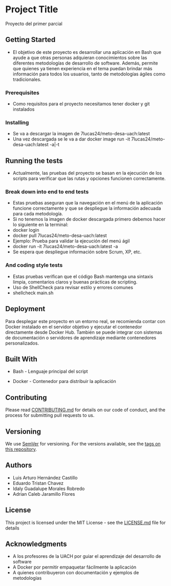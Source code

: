 # Project Title
Proyecto del primer parcial

## Getting Started

* El objetivo de este proyecto es desarrollar una aplicación en Bash que ayude a que otras personas adquieran conocimientos sobre las diferentes metodologías de desarrollo de software. Además, permite que quienes ya tienen experiencia en el tema puedan brindar más información para todos los usuarios, tanto de metodologías ágiles como tradicionales.

### Prerequisites

* Como requisitos para el proyecto necesitamos tener docker y git instalados

### Installing

* Se va a descargar la imagen de 7lucas24/meto-desa-uach:latest
* Una vez descargada se le va a dar docker image run -it  7lucas24/meto-desa-uach:latest -a|-t 


## Running the tests

* Actualmente, las pruebas del proyecto se basan en la ejecución de los scripts para verificar que las rutas y opciones funcionen correctamente.

### Break down into end to end tests

* Estas pruebas aseguran que la navegación en el menú de la aplicación funcione correctamente y que se despliegue la información adecuada para cada metodología.
* Si no tenemos la imagen de docker descargada primero debemos hacer lo siguiente en la terminal:
* docker login
* docker pull 7lucas24/meto-desa-uach:latest
* Ejemplo: Prueba para validar la ejecución del menú ágil
* docker run -it 7lucas24/meto-desa-uach:latest -a
* Se espera que despliegue información sobre Scrum, XP, etc.

### And coding style tests

* Estas pruebas verifican que el código Bash mantenga una sintaxis limpia, comentarios claros y buenas prácticas de scripting.
* Uso de ShellCheck para revisar estilo y errores comunes
* shellcheck main.sh

## Deployment

Para desplegar este proyecto en un entorno real, se recomienda contar con Docker instalado en el servidor objetivo y ejecutar el contenedor directamente desde Docker Hub. También se puede integrar con sistemas de documentación o servidores de aprendizaje mediante contenedores personalizados.
## Built With

* Bash - Lenguaje principal del script

* Docker - Contenedor para distribuir la aplicación

## Contributing

Please read [CONTRIBUTING.md](https://gist.github.com/PurpleBooth/b24679402957c63ec426) for details on our code of conduct, and the process for submitting pull requests to us.

## Versioning

We use [SemVer](http://semver.org/) for versioning. For the versions available, see the [tags on this repository](https://github.com/your/project/tags). 

## Authors
* Luis Arturo Hernández Castillo 
* Eduardo Tristan Chavez 
* Idaly Guadalupe Morales Robredo
* Adrian Caleb Jaramillo Flores 

## License

This project is licensed under the MIT License - see the [LICENSE.md](LICENSE.md) file for details

## Acknowledgments

* A los profesores de la UACH por guiar el aprendizaje del desarrollo de software
* A Docker por permitir empaquetar fácilmente la aplicación
* A quienes contribuyeron con documentación y ejemplos de metodologías
